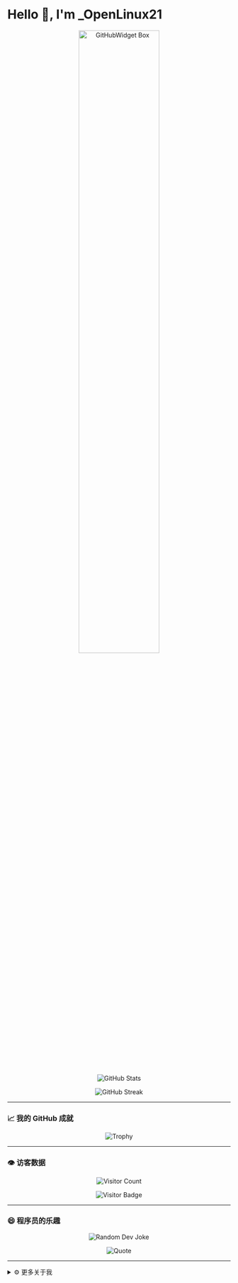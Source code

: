 # Hello 👋, I'm _OpenLinux21

<p align="center">
  <a href="https://github.com/Jurredr/github-widgetbox">
    <img width="60%" height="60%" src="https://github-widgetbox.vercel.app/api/skills/?names=go,c,java,javascript&includeNames=true" alt="GitHubWidget Box">
  </a>
</p>

<p align="center">
  <img src="https://github-readme-stats.vercel.app/api?username=OpenLinux21&bg_color=30,e96443,904e95&title_color=fff&text_color=fff" alt="GitHub Stats">
</p>

<p align="center">
  <img src="https://streak-stats.demolab.com/?user=OpenLinux21&theme=dracula&hide_border=true" alt="GitHub Streak">
</p>

---

### 📈 我的 GitHub 成就

<p align="center">
  <img src="https://github-profile-trophy.vercel.app/?username=OpenLinux21&theme=onedark&row=1&column=6" alt="Trophy" />
</p>

---

### 👁️ 访客数据

<p align="center">
  <img src="https://profile-counter.glitch.me/OpenLinux21/count.svg" alt="Visitor Count" />
</p>

<p align="center">
  <img src="https://visitor-badge.laobi.icu/badge?page_id=OpenLinux21.OpenLinux21" alt="Visitor Badge" />
</p>

---

### 😄 程序员的乐趣

<p align="center">
  <img src="https://readme-jokes.vercel.app/api" alt="Random Dev Joke" />
</p>

<p align="center">
  <img src="https://quotes-github-readme.vercel.app/api?type=horizontal&theme=dark" alt="Quote" />
</p>

---

<details>
  <summary>⚙️ 更多关于我</summary>

- 💼 工作内容：后端开发、系统运维、自动化脚本  
- 🎓 教育背景：计算机科学专业  
- 🏆 兴趣爱好：开源贡献、编程挑战、极限运动  

</details>

